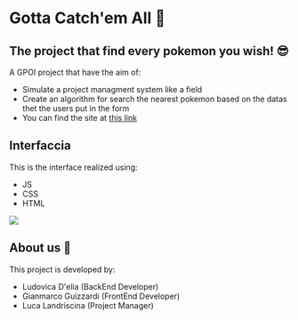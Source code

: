 # Gotta Catch'em All :whale:
## The project that find every pokemon you wish! :sunglasses:
A GPOI project that have the aim of:
- Simulate a project managment system like a field
- Create an algorithm for search the nearest pokemon based on the datas thet the users put in the form
- You can find the site at [this link](https://lucalandri.altervista.org/Gotta-Catch-em-All/skels/index.php)
## Interfaccia
This is the interface realized using:
- JS
- CSS
- HTML
<img src="https://media.discordapp.net/attachments/789396151152934912/1070714493706977320/image.png?width=1348&height=702"/>


## About us :construction_worker:
This project is developed by:
- Ludovica D'elia (BackEnd Developer)
- Gianmarco Guizzardi (FrontEnd Developer)
- Luca Landriscina (Project Manager)
